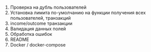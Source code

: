 1. Проверка на дубль пользователей
2. Установка лимита по-умолчанию на функции получения всех пользователей, транзакций
2. income/outcome транзакции
2. Валидация данных полей
3. Обработка ошибок
4. README
5. Docker / docker-compose
